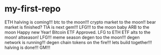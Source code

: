 # my-first-repo
ETH
halving is coming!!!
btc to the moon!!!
crypto market to the moon!!
bear market is finished?
TIA is next gem!!!
LFG!!!
to the moon baby
ARB to the moon
Happy new Year!
Bitcoin ETF Approved.
LFG to ETH ETF
alts to the moon!
altseason!
LFG!!!
meme season
degen too the moon!!!
degen network is running!!!
degen chain tokens on the fire!!!
lets build together!!!
halving is done!!!
GM!!!
